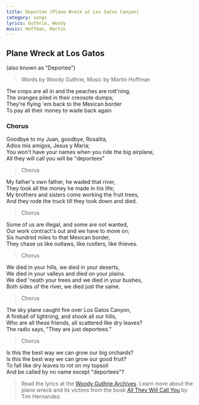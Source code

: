 ```yaml
---
title: Deportee (Plane Wreck at Los Gatos Canyon)
category: songs
lyrics: Guthrie, Woody
music: Hoffman, Martin
---
```


## Plane Wreck at Los Gatos
(also known as "Deportee")

> Words by Woody Guthrie, Music by Martin Hoffman

The crops are all in and the peaches are rott'ning,  
The oranges piled in their creosote dumps;  
They're flying 'em back to the Mexican border  
To pay all their money to wade back again

### Chorus

Goodbye to my Juan, goodbye, Rosalita,  
Adios mis amigos, Jesus y Maria;  
You won't have your names when you ride the big airplane,  
All they will call you will be "deportees"

> Chorus

My father's own father, he waded that river,  
They took all the money he made in his life;  
My brothers and sisters come working the fruit trees,  
And they rode the truck till they took down and died.

> Chorus

Some of us are illegal, and some are not wanted,  
Our work contract's out and we have to move on;  
Six hundred miles to that Mexican border,  
They chase us like outlaws, like rustlers, like thieves.

> Chorus

We died in your hills, we died in your deserts,  
We died in your valleys and died on your plains.  
We died 'neath your trees and we died in your bushes,  
Both sides of the river, we died just the same.

> Chorus

The sky plane caught fire over Los Gatos Canyon,  
A fireball of lightning, and shook all our hills,  
Who are all these friends, all scattered like dry leaves?  
The radio says, "They are just deportees."

> Chorus

Is this the best way we can grow our big orchards?  
Is this the best way we can grow our good fruit?  
To fall like dry leaves to rot on my topsoil  
And be called by no name except "deportees"?

> Read the lyrics at the [Woody Guthrie Archives](http://www.woodyguthrie.org/Lyrics/Plane_Wreck_At_Los_Gatos.htm). 
Learn more about the plane wreck and its victims from the book [All They Will Call You](https://uapress.arizona.edu/book/all-they-will-call-you) 
by Tim Hernandez.
